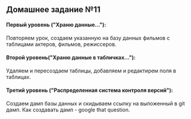 
## Домашнее задание №11

#### Первый уровень ("Храню данные..."):
Повторяем урок, создаем указанную на базу данных фильмов с таблицами актеров, фильмов, режиссеров.

#### Второй уровень("Храню данные в табличках..."):
Удаляем и пересоздаем таблицы, добавляем и редактирем поля в таблицах.

#### Третий уровень ("Распределенная система контроля версий"):
Создаем дамп базы данных и скидываем ссылку на выложенный в git дамп. Как создавать дамп - google that question.

